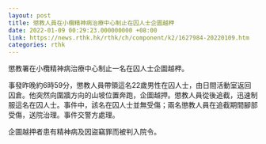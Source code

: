 ```yaml
---
layout: post
title: 懲教人員在小欖精神病治療中心制止在囚人士企圖越柙
date: 2022-01-09 00:29:23.000000000 +08:00
link: https://news.rthk.hk/rthk/ch/component/k2/1627984-20220109.htm
categories: rthk
---
```


懲教署在小欖精神病治療中心制止一名在囚人士企圖越柙。

事發昨晚約6時59分，懲教人員帶領這名22歲男性在囚人士，由日間活動室返回囚倉。他突然向圍牆方向的山坡位置奔跑，企圖越押。懲教人員從後追截，迅速制服這名在囚人士。事件中，該名在囚人士並無受傷；兩名懲教人員在追截期間腳部受傷，送院治理。事件交警方處理。

企圖越押者患有精神病及因盜竊罪而被判入院令。
